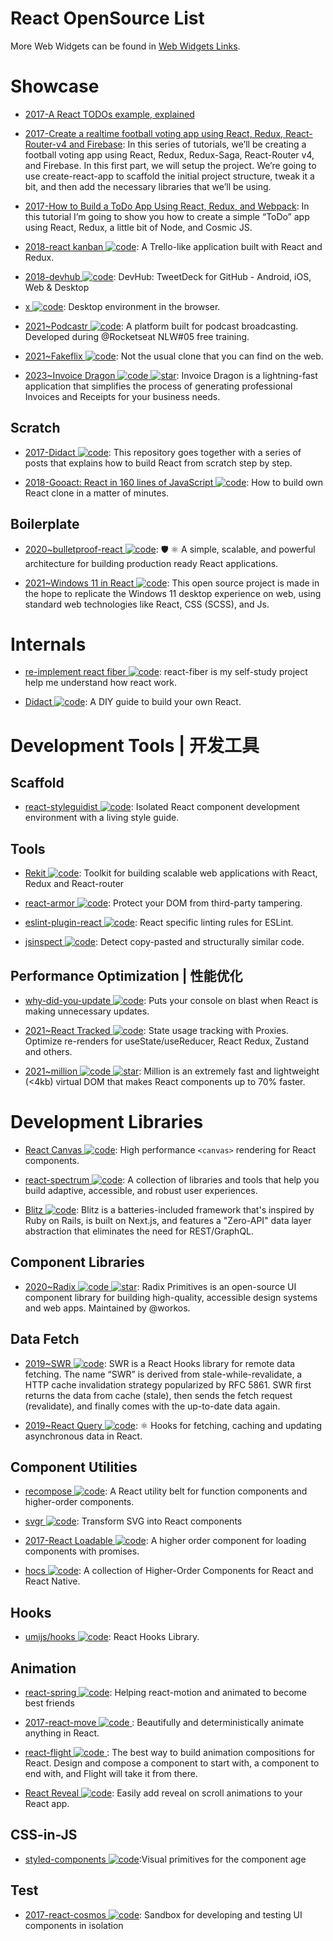 # React OpenSource List

More Web Widgets can be found in [Web Widgets Links](https://github.com/wx-chevalier/Awesome-Lists/blob/master/Web/Widgets/Web-Widgets-List.md).

# Showcase

- [2017-A React TODOs example, explained](https://hackernoon.com/a-react-todos-example-explained-6df53cdebed1)

- [2017-Create a realtime football voting app using React, Redux, React-Router-v4 and Firebase](https://parg.co/bhD): In this series of tutorials, we’ll be creating a football voting app using React, Redux, Redux-Saga, React-Router v4, and Firebase. In this first part, we will setup the project. We’re going to use create-react-app to scaffold the initial project structure, tweak it a bit, and then add the necessary libraries that we’ll be using.

- [2017-How to Build a ToDo App Using React, Redux, and Webpack](https://parg.co/bMT): In this tutorial I’m going to show you how to create a simple “ToDo” app using React, Redux, a little bit of Node, and Cosmic JS.

- [2018-react kanban ![code](https://ng-tech.icu/assets/code.svg)](https://github.com/yogaboll/react-kanban): A Trello-like application built with React and Redux.

- [2018-devhub ![code](https://ng-tech.icu/assets/code.svg)](https://github.com/devhubapp/devhub): DevHub: TweetDeck for GitHub - Android, iOS, Web & Desktop

- [x ![code](https://ng-tech.icu/assets/code.svg)](https://github.com/DustinBrett/x): Desktop environment in the browser.

- [2021~Podcastr ![code](https://ng-tech.icu/assets/code.svg)](https://github.com/josepholiveira/podcastr): A platform built for podcast broadcasting. Developed during @Rocketseat NLW#05 free training.

- [2021~Fakeflix ![code](https://ng-tech.icu/assets/code.svg)](https://github.com/Th3Wall/Fakeflix): Not the usual clone that you can find on the web.

- [2023~Invoice Dragon ![code](https://ng-tech.icu/assets/code.svg) ![star](https://img.shields.io/github/stars/LaniJ/invoice-dragon)](https://github.com/LaniJ/invoice-dragon): Invoice Dragon is a lightning-fast application that simplifies the process of generating professional Invoices and Receipts for your business needs.

## Scratch

- [2017-Didact ![code](https://ng-tech.icu/assets/code.svg)](https://github.com/hexacta/didact): This repository goes together with a series of posts that explains how to build React from scratch step by step.

- [2018-Gooact: React in 160 lines of JavaScript ![code](https://ng-tech.icu/assets/code.svg)](https://parg.co/Y5s): How to build own React clone in a matter of minutes.

## Boilerplate

- [2020~bulletproof-react ![code](https://ng-tech.icu/assets/code.svg)](https://github.com/alan2207/bulletproof-react): 🛡️ ⚛️ A simple, scalable, and powerful architecture for building production ready React applications.

- [2021~Windows 11 in React ![code](https://ng-tech.icu/assets/code.svg)](https://github.com/blueedgetechno/windows11): This open source project is made in the hope to replicate the Windows 11 desktop experience on web, using standard web technologies like React, CSS (SCSS), and Js.

# Internals

- [re-implement react fiber ![code](https://ng-tech.icu/assets/code.svg)](https://github.com/tranbathanhtung/react-fiber-implement): react-fiber is my self-study project help me understand how react work.

- [Didact ![code](https://ng-tech.icu/assets/code.svg)](https://github.com/pomber/didact): A DIY guide to build your own React.

# Development Tools | 开发工具

## Scaffold

- [react-styleguidist ![code](https://ng-tech.icu/assets/code.svg)](https://github.com/styleguidist/react-styleguidist): Isolated React component development environment with a living style guide.

## Tools

- [Rekit ![code](https://ng-tech.icu/assets/code.svg)](https://github.com/supnate/rekit): Toolkit for building scalable web applications with React, Redux and React-router

- [react-armor ![code](https://ng-tech.icu/assets/code.svg)](https://github.com/elierotenberg/react-armor): Protect your DOM from third-party tampering.

- [eslint-plugin-react ![code](https://ng-tech.icu/assets/code.svg)](https://parg.co/b11): React specific linting rules for ESLint.

- [jsinspect ![code](https://ng-tech.icu/assets/code.svg)](https://github.com/danielstjules/jsinspect): Detect copy-pasted and structurally similar code.

## Performance Optimization | 性能优化

- [why-did-you-update ![code](https://ng-tech.icu/assets/code.svg)](https://github.com/garbles/why-did-you-update): Puts your console on blast when React is making unnecessary updates.

- [2021~React Tracked ![code](https://ng-tech.icu/assets/code.svg)](https://github.com/dai-shi/react-tracked): State usage tracking with Proxies. Optimize re-renders for useState/useReducer, React Redux, Zustand and others.

- [2021~million ![code](https://ng-tech.icu/assets/code.svg) ![star](https://img.shields.io/github/stars/aidenybai/million)](https://github.com/aidenybai/million): Million is an extremely fast and lightweight (<4kb) virtual DOM that makes React components up to 70% faster.

# Development Libraries

- [React Canvas ![code](https://ng-tech.icu/assets/code.svg)](https://github.com/Flipboard/react-canvas): High performance `<canvas>` rendering for React components.

- [react-spectrum ![code](https://ng-tech.icu/assets/code.svg)](https://github.com/adobe/react-spectrum): A collection of libraries and tools that help you build adaptive, accessible, and robust user experiences.

- [Blitz ![code](https://ng-tech.icu/assets/code.svg)](https://blitzjs.com/): Blitz is a batteries-included framework that's inspired by Ruby on Rails, is built on Next.js, and features a "Zero-API" data layer abstraction that eliminates the need for REST/GraphQL.

## Component Libraries

- [2020~Radix ![code](https://ng-tech.icu/assets/code.svg) ![star](https://img.shields.io/github/stars/radix-ui/primitives)](https://github.com/radix-ui/primitives): Radix Primitives is an open-source UI component library for building high-quality, accessible design systems and web apps. Maintained by @workos.

## Data Fetch

- [2019~SWR ![code](https://ng-tech.icu/assets/code.svg)](https://github.com/zeit/swr): SWR is a React Hooks library for remote data fetching. The name “SWR” is derived from stale-while-revalidate, a HTTP cache invalidation strategy popularized by RFC 5861. SWR first returns the data from cache (stale), then sends the fetch request (revalidate), and finally comes with the up-to-date data again.

- [2019~React Query ![code](https://ng-tech.icu/assets/code.svg)](https://github.com/tannerlinsley/react-query): ⚛️ Hooks for fetching, caching and updating asynchronous data in React.

## Component Utilities

- [recompose ![code](https://ng-tech.icu/assets/code.svg)](https://github.com/acdlite/recompose/blob/master/docs/API.md#withstate): A React utility belt for function components and higher-order components.

- [svgr ![code](https://ng-tech.icu/assets/code.svg)](https://github.com/smooth-code/svgr): Transform SVG into React components

- [2017-React Loadable ![code](https://ng-tech.icu/assets/code.svg)](https://github.com/thejameskyle/react-loadable): A higher order component for loading components with promises.

- [hocs ![code](https://ng-tech.icu/assets/code.svg)](https://github.com/deepsweet/hocs): A collection of Higher-Order Components for React and React Native.

## Hooks

- [umijs/hooks ![code](https://ng-tech.icu/assets/code.svg)](https://github.com/umijs/hooks): React Hooks Library.

## Animation

- [react-spring ![code](https://ng-tech.icu/assets/code.svg)](https://github.com/drcmda/react-spring): Helping react-motion and animated to become best friends

- [2017-react-move ![code](https://ng-tech.icu/assets/code.svg) ](https://github.com/tannerlinsley/react-move): Beautifully and deterministically animate anything in React.

- [react-flight ![code](https://ng-tech.icu/assets/code.svg) ](https://github.com/jondot/react-flight): The best way to build animation compositions for React. Design and compose a component to start with, a component to end with, and Flight will take it from there.

- [React Reveal ![code](https://ng-tech.icu/assets/code.svg)](https://github.com/rnosov/react-reveal): Easily add reveal on scroll animations to your React app.

## CSS-in-JS

- [styled-components ![code](https://ng-tech.icu/assets/code.svg)](https://github.com/styled-components/styled-components):Visual primitives for the component age

## Test

- [2017-react-cosmos ![code](https://ng-tech.icu/assets/code.svg)](https://cubox.pro/c/SwAGqu): Sandbox for developing and testing UI components in isolation
